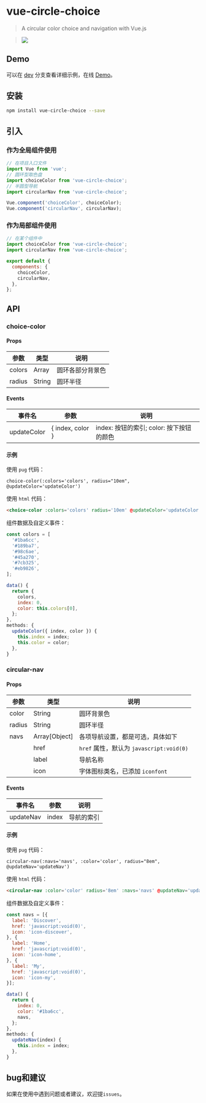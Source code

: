 # vue-circle-choice

> A circular color choice and navigation with Vue.js

> ![](assets/demo.png)

## Demo

可以在 [dev](https://github.com/xandeer/vue-circle-choice/tree/dev) 分支查看详细示例，在线 [Demo](https://xandeer.me/vue-circle-choice/)。

## 安装

``` bash
npm install vue-circle-choice --save
```

## 引入

### 作为全局组件使用

``` javascript
// 在项目入口文件
import Vue from 'vue';
// 圆环型取色盘
import choiceColor from 'vue-circle-choice';
// 半圆型导航
import circularNav from 'vue-circle-choice';

Vue.component('choiceColor', choiceColor);
Vue.component('circularNav', circularNav);
```

### 作为局部组件使用

``` javascript
// 在某个组件中
import choiceColor from 'vue-circle-choice';
import circularNav from 'vue-circle-choice';

export default {
  components: {
    choiceColor,
    circularNav,
  },
};
```

## API

### choice-color

#### Props

| 参数 | 类型 | 说明 |
| ------ | ---- | ---- |
| colors | Array | 圆环各部分背景色 |
| radius | String | 圆环半径 |

#### Events

| 事件名 | 参数 | 说明 |
| ---- | ---- | ---- |
| updateColor | { index, color } | index: 按钮的索引;   color: 按下按钮的颜色 |

#### 示例

使用 `pug` 代码：
``` pug
choice-color(:colors='colors', radius="10em", @updateColor='updateColor')
```

使用 `html` 代码：
``` html
<choice-color :colors='colors' radius='10em' @updateColor='updateColor'></choice-color>
```

组件数据及自定义事件：
``` javascript
const colors = [
  '#1ba6cc',
  '#189ba7',
  '#98c6ae',
  '#45a270',
  '#7cb325',
  '#eb9826',
];

data() {
  return {
    colors,
    index: 0,
    color: this.colors[0],
  };
},
methods: {
  updateColor({ index, color }) {
    this.index = index;
    this.color = color;
  },
}
```

### circular-nav

#### Props

| 参数 | 类型 | 说明 |
| ------ | ---- | ---- |
| color | String | 圆环背景色 |
| radius | String | 圆环半径 |
| navs | Array[Object] | 各项导航设置，都是可选，具体如下 |
|      | href | `href` 属性，默认为 `javascript:void(0)` |
|      | label | 导航名称 |
|      | icon | 字体图标类名，已添加 `iconfont` |

#### Events

| 事件名 | 参数 | 说明 |
| ---- | ---- | ---- |
| updateNav | index | 导航的索引 |

#### 示例

使用 `pug` 代码：
``` pug
circular-nav(:navs='navs', :color='color', radius="8em", @updateNav='updateNav')
```

使用 `html` 代码：
``` html
<circular-nav :color='color' radius='8em' :navs='navs' @updateNav='updateNav'></circular-nav>
```

组件数据及自定义事件：
``` javascript
const navs = [{
  label: 'Discover',
  href: 'javascript:void(0)',
  icon: 'icon-discover',
}, {
  label: 'Home',
  href: 'javascript:void(0)',
  icon: 'icon-home',
}, {
  label: 'My',
  href: 'javascript:void(0)',
  icon: 'icon-my',
}];

data() {
  return {
    index: 0,
    color: '#1ba6cc',
    navs,
  };
},
methods: {
  updateNav(index) {
    this.index = index;
  },
}
```

## bug和建议

如果在使用中遇到问题或者建议，欢迎提`issues`。